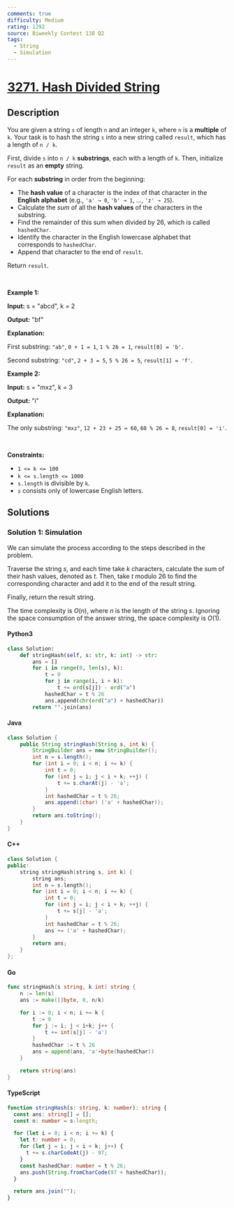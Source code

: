 ```yaml
---
comments: true
difficulty: Medium
rating: 1292
source: Biweekly Contest 138 Q2
tags:
  - String
  - Simulation
---
```


<!-- problem:start -->

# [3271. Hash Divided String](https://leetcode.com/problems/hash-divided-string)

## Description

<!-- description:start -->

<p>You are given a string <code>s</code> of length <code>n</code> and an integer <code>k</code>, where <code>n</code> is a <strong>multiple</strong> of <code>k</code>. Your task is to hash the string <code>s</code> into a new string called <code>result</code>, which has a length of <code>n / k</code>.</p>

<p>First, divide <code>s</code> into <code>n / k</code> <strong><span data-keyword="substring-nonempty">substrings</span></strong>, each with a length of <code>k</code>. Then, initialize <code>result</code> as an <strong>empty</strong> string.</p>

<p>For each <strong>substring</strong> in order from the beginning:</p>

<ul>
	<li>The <strong>hash value</strong> of a character is the index of that characte<!-- notionvc: 4b67483a-fa95-40b6-870d-2eacd9bc18d8 -->r in the <strong>English alphabet</strong> (e.g., <code>&#39;a&#39; &rarr;<!-- notionvc: d3f8e4c2-23cd-41ad-a14b-101dfe4c5aba --> 0</code>, <code>&#39;b&#39; &rarr;<!-- notionvc: d3f8e4c2-23cd-41ad-a14b-101dfe4c5aba --> 1</code>, ..., <code>&#39;z&#39; &rarr;<!-- notionvc: d3f8e4c2-23cd-41ad-a14b-101dfe4c5aba --> 25</code>).</li>
	<li>Calculate the <em>sum</em> of all the <strong>hash values</strong> of the characters in the substring.</li>
	<li>Find the remainder of this sum when divided by 26, which is called <code>hashedChar</code>.</li>
	<li>Identify the character in the English lowercase alphabet that corresponds to <code>hashedChar</code>.</li>
	<li>Append that character to the end of <code>result</code>.</li>
</ul>

<p>Return <code>result</code>.</p>

<p>&nbsp;</p>
<p><strong class="example">Example 1:</strong></p>

<div class="example-block">
<p><strong>Input:</strong> <span class="example-io">s = &quot;abcd&quot;, k = 2</span></p>

<p><strong>Output:</strong> <span class="example-io">&quot;bf&quot;</span></p>

<p><strong>Explanation:</strong></p>

<p>First substring: <code>&quot;ab&quot;</code>, <code>0 + 1 = 1</code>, <code>1 % 26 = 1</code>, <code>result[0] = &#39;b&#39;</code>.</p>

<p>Second substring: <code>&quot;cd&quot;</code>, <code>2 + 3 = 5</code>, <code>5 % 26 = 5</code>, <code>result[1] = &#39;f&#39;</code>.</p>
</div>

<p><strong class="example">Example 2:</strong></p>

<div class="example-block">
<p><strong>Input:</strong> <span class="example-io">s = &quot;mxz&quot;, k = 3</span></p>

<p><strong>Output:</strong> <span class="example-io">&quot;i&quot;</span></p>

<p><strong>Explanation:</strong></p>

<p>The only substring: <code>&quot;mxz&quot;</code>, <code>12 + 23 + 25 = 60</code>, <code>60 % 26 = 8</code>, <code>result[0] = &#39;i&#39;</code>.</p>
</div>

<p>&nbsp;</p>
<p><strong>Constraints:</strong></p>

<ul>
	<li><code>1 &lt;= k &lt;= 100</code></li>
	<li><code>k &lt;= s.length &lt;= 1000</code></li>
	<li><code>s.length</code> is divisible by <code>k</code>.</li>
	<li><code>s</code> consists only of lowercase English letters.</li>
</ul>

<!-- description:end -->

## Solutions

<!-- solution:start -->

### Solution 1: Simulation

We can simulate the process according to the steps described in the problem.

Traverse the string $s$, and each time take $k$ characters, calculate the sum of their hash values, denoted as $t$. Then, take $t$ modulo $26$ to find the corresponding character and add it to the end of the result string.

Finally, return the result string.

The time complexity is $O(n)$, where $n$ is the length of the string $s$. Ignoring the space consumption of the answer string, the space complexity is $O(1)$.

<!-- tabs:start -->

#### Python3

```python
class Solution:
    def stringHash(self, s: str, k: int) -> str:
        ans = []
        for i in range(0, len(s), k):
            t = 0
            for j in range(i, i + k):
                t += ord(s[j]) - ord("a")
            hashedChar = t % 26
            ans.append(chr(ord("a") + hashedChar))
        return "".join(ans)
```

#### Java

```java
class Solution {
    public String stringHash(String s, int k) {
        StringBuilder ans = new StringBuilder();
        int n = s.length();
        for (int i = 0; i < n; i += k) {
            int t = 0;
            for (int j = i; j < i + k; ++j) {
                t += s.charAt(j) - 'a';
            }
            int hashedChar = t % 26;
            ans.append((char) ('a' + hashedChar));
        }
        return ans.toString();
    }
}
```

#### C++

```cpp
class Solution {
public:
    string stringHash(string s, int k) {
        string ans;
        int n = s.length();
        for (int i = 0; i < n; i += k) {
            int t = 0;
            for (int j = i; j < i + k; ++j) {
                t += s[j] - 'a';
            }
            int hashedChar = t % 26;
            ans += ('a' + hashedChar);
        }
        return ans;
    }
};
```

#### Go

```go
func stringHash(s string, k int) string {
	n := len(s)
	ans := make([]byte, 0, n/k)

	for i := 0; i < n; i += k {
		t := 0
		for j := i; j < i+k; j++ {
			t += int(s[j] - 'a')
		}
		hashedChar := t % 26
		ans = append(ans, 'a'+byte(hashedChar))
	}

	return string(ans)
}
```

#### TypeScript

```ts
function stringHash(s: string, k: number): string {
  const ans: string[] = [];
  const n: number = s.length;

  for (let i = 0; i < n; i += k) {
    let t: number = 0;
    for (let j = i; j < i + k; j++) {
      t += s.charCodeAt(j) - 97;
    }
    const hashedChar: number = t % 26;
    ans.push(String.fromCharCode(97 + hashedChar));
  }

  return ans.join("");
}
```

<!-- tabs:end -->

<!-- solution:end -->

<!-- problem:end -->

